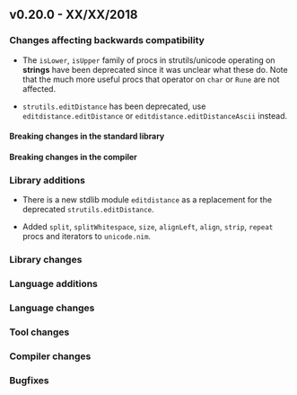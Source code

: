 ## v0.20.0 - XX/XX/2018

### Changes affecting backwards compatibility

- The ``isLower``, ``isUpper`` family of procs in strutils/unicode
  operating on **strings** have been
  deprecated since it was unclear what these do. Note that the much more
  useful procs that operator on ``char`` or ``Rune`` are not affected.

- `strutils.editDistance` has been deprecated,
  use `editdistance.editDistance` or `editdistance.editDistanceAscii`
  instead.


#### Breaking changes in the standard library


#### Breaking changes in the compiler

### Library additions

- There is a new stdlib module `editdistance` as a replacement for the
  deprecated `strutils.editDistance`.

- Added `split`, `splitWhitespace`, `size`, `alignLeft`, `align`,
  `strip`, `repeat` procs and iterators to `unicode.nim`.

### Library changes


### Language additions


### Language changes


### Tool changes

### Compiler changes

### Bugfixes
